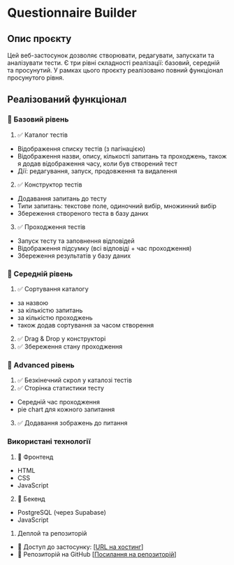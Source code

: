 # Questionnaire Builder
## Опис проєкту
Цей веб-застосунок дозволяє створювати, редагувати, запускати та аналізувати тести. Є три рівні складності реалізації: базовий, середній та просунутий. У рамках цього проєкту реалізовано повний функціонал просунутого рівня.

## Реалізований функціонал
### 📌 Базовий рівень
1. ✅ Каталог тестів
  - Відображення списку тестів (з пагінацією)
  - Відображення назви, опису, кількості запитань та проходжень, також я додав відображення часу, коли був створений тест
  - Дії: редагування, запуск, продовження та видалення
2. ✅ Конструктор тестів
  - Додавання запитань до тесту
  - Типи запитань: текстове поле, одиночний вибір, множинний вибір
  - Збереження створеного теста в базу даних
3. ✅ Проходження тестів
  - Запуск тесту та заповнення відповідей
  - Відображення підсумку (всі відповіді + час проходження)
  - Збереження результатів у базу даних
  
### 📌 Середній рівень
1. ✅ Сортування каталогу 
  - за назвою 
  - за кількістю запитань 
  - за кількістю проходжень 
  - також додав сортування за часом створення
2. ✅ Drag & Drop у конструкторі 
3. ✅ Збереження стану проходження 

### 📌 Advanced рівень
1. ✅ Безкінечний скрол у каталозі тестів
2. ✅ Сторінка статистики тесту 
  - Середній час проходження
  - pie chart для кожного запитання
3. ✅ Додавання зображень до питання

### Використані технології
1. 🔹 Фронтенд
  - HTML
  - CSS
  - JavaScript
2. 🔹 Бекенд
  - PostgreSQL (через Supabase)
  - JavaScript

1. Деплой та репозиторій
  - 🔗 Доступ до застосунку: [[URL на хостинг](https://questionary-builder-final.vercel.app/)]
  - 📂 Репозиторій на GitHub [[Посилання на репозиторій](https://github.com/maxpr22/Questionary-builder-final)]
